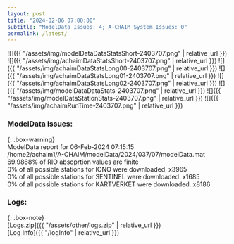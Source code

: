 ```yaml
---
layout: post
title: "2024-02-06 07:00:00"
subtitle: "ModelData Issues: 4; A-CHAIM System Issues: 0"
permalink: /latest/
---
```


![]({{ "/assets/img/modelDataDataStatsShort-2403707.png" | relative_url }})
![]({{ "/assets/img/achaimDataStatsShort-2403707.png" | relative_url }})
![]({{ "/assets/img/achaimDataStatsLong00-2403707.png" | relative_url }})
![]({{ "/assets/img/achaimDataStatsLong01-2403707.png" | relative_url }})
![]({{ "/assets/img/achaimDataStatsLong02-2403707.png" | relative_url }})
![]({{ "/assets/img/modelDataDataStats-2403707.png" | relative_url }})
![]({{ "/assets/img/modelDataStationStats-2403707.png" | relative_url }})
![]({{ "/assets/img/achaimRunTime-2403707.png" | relative_url }})


### ModelData Issues:  
  
{: .box-warning}  
 ModelData report for 06-Feb-2024 07:15:15   
 /home2/achaim1/A-CHAIM/modelData/2024/037/07/modelData.mat   
 69.9868% of RIO absoprtion values are finite   
 0% of all possible stations for IONO were downloaded. x3965   
 0% of all possible stations for SENTINEL were downloaded. x1685   
 0% of all possible stations for KARTVERKET were downloaded. x8186   
  


### Logs:  
  
{: .box-note}  
[Logs.zip]({{ "/assets/other/logs.zip" | relative_url }})  
[Log Info]({{ "/logInfo" | relative_url }})  
